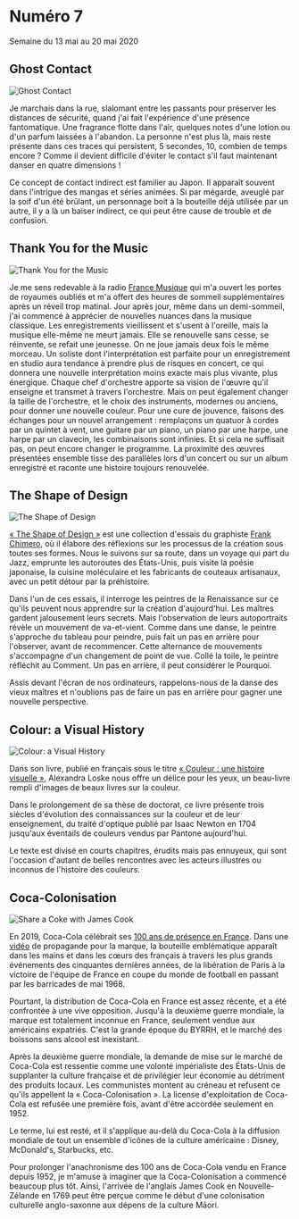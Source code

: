 # Numéro 7

Semaine du 13 mai au 20 mai 2020

## Ghost Contact

![Ghost Contact](images/ghost-contact.jpg)

Je marchais dans la rue, slalomant entre les passants
pour préserver les distances de sécurité,
quand j'ai fait l'expérience d'une présence fantomatique.
Une fragrance flotte dans l'air,
quelques notes d'une lotion ou d'un parfum laissées à l'abandon.
La personne n'est plus là,
mais reste présente dans ces traces qui persistent,
5 secondes, 10, combien de temps encore ?
Comme il devient difficile d'éviter le contact
s'il faut maintenant danser en quatre dimensions !

Ce concept de contact indirect est familier au Japon.
Il apparaît souvent dans l'intrigue des mangas et séries animées.
Si par mégarde, aveuglé par la soif d'un été brûlant,
un personnage boit à la bouteille déjà utilisée par un autre,
il y a là un baiser indirect,
ce qui peut être cause de trouble et de confusion.

## Thank You for the Music

![Thank You for the Music](images/thank-you-for-the-music.jpg)

Je me sens redevable à la radio [France Musique][]
qui m'a ouvert les portes de royaumes oubliés
et m'a offert des heures de sommeil supplémentaires
après un réveil trop matinal. Jour après jour,
même dans un demi-sommeil, j'ai commencé à apprécier
de nouvelles nuances dans la musique classique.
Les enregistrements vieillissent et s'usent à l'oreille,
mais la musique elle-même ne meurt jamais.
Elle se renouvelle sans cesse,
se réinvente, se refait une jeunesse.
On ne joue jamais deux fois le même morceau.
Un soliste dont l'interprétation est parfaite pour un enregistrement en studio
aura tendance à prendre plus de risques en concert, ce qui donnera une
nouvelle interprétation moins exacte mais plus vivante, plus énergique.
Chaque chef d'orchestre apporte sa vision de l'œuvre
qu'il enseigne et transmet à travers l'orchestre.
Mais on peut également changer la taille de l'orchestre,
et le choix des instruments, modernes ou anciens,
pour donner une nouvelle couleur.
Pour une cure de jouvence, faisons des échanges pour un nouvel arrangement :
remplaçons un quatuor à cordes par un quintet à vent,
une guitare par un piano,
un piano par une harpe,
une harpe par un clavecin,
les combinaisons sont infinies.
Et si cela ne suffisait pas,
on peut encore changer le programme.
La proximité des œuvres présentées ensemble
tisse des parallèles
lors d'un concert ou sur un album enregistré
et raconte une histoire toujours renouvelée.

[France Musique]: https://www.francemusique.fr/

## The Shape of Design

![The Shape of Design](images/the-shape-of-design.jpg)

[« The Shape of Design »][SHAPE_OF_DESIGN] est une collection d'essais
du graphiste [Frank Chimero][], où il élabore des réflexions
sur les processus de la création sous toutes ses formes.
Nous le suivons sur sa route, dans un voyage qui part du Jazz,
emprunte les autoroutes des États-Unis,
puis visite la poésie japonaise, la cuisine moléculaire
et les fabricants de couteaux artisanaux,
avec un petit détour par la préhistoire.

Dans l'un de ces essais,
il interroge les peintres de la Renaissance
sur ce qu'ils peuvent nous apprendre
sur la création d'aujourd'hui.
Les maîtres gardent jalousement leurs secrets.
Mais l'observation de leurs autoportraits
révèle un mouvement de va-et-vient.
Comme dans une danse, le peintre s'approche du tableau pour peindre,
puis fait un pas en arrière pour l'observer, avant de recommencer.
Cette alternance de mouvements s'accompagne d'un changement de point de vue.
Collé la toile, le peintre réfléchit au Comment.
Un pas en arrière, il peut considérer le Pourquoi.

Assis devant l'écran de nos ordinateurs,
rappelons-nous de la danse des vieux maîtres
et n'oublions pas de faire un pas en arrière
pour gagner une nouvelle perspective.

[SHAPE_OF_DESIGN]: https://shapeofdesignbook.com/
[Frank Chimero]: https://frankchimero.com/about/

## Colour: a Visual History

![Colour: a Visual History](images/colour-a-visual-history.jpg)

Dans son livre, publié en français sous le titre
[« Couleur : une histoire visuelle »][COLOUR_FR],
Alexandra Loske nous offre un délice pour les yeux,
un beau-livre rempli d'images de beaux livres sur la couleur.

Dans le prolongement de sa thèse de doctorat,
ce livre  présente trois siècles d'évolution
des connaissances sur la couleur et de leur enseignement,
du traité d'optique publié par Isaac Newton en 1704
jusqu'aux éventails de couleurs vendus par Pantone aujourd'hui.

Le texte est divisé en courts chapitres, érudits mais pas ennuyeux,
qui sont l'occasion d'autant de belles rencontres avec les acteurs
illustres ou inconnus de l'histoire des couleurs.

[COLOUR_FR]: https://pyramyd-editions.com/collections/all/products/couleur-une-histoire-visuelle

## Coca-Colonisation

![Share a Coke with James Cook](images/share-a-coke-with-james-cook.png)

En 2019, Coca-Cola célébrait ses [100 ans de présence en France][COKEFR100].
Dans une [vidéo][COKEFR100_VIDEO] de propagande pour la marque,
la bouteille emblématique apparaît dans les mains et dans les cœurs
des français à travers les plus grands événements
des cinquantes dernières années, de la libération de Paris
à la victoire de l'équipe de France en coupe du monde de football
en passant par les barricades de mai 1968.

Pourtant, la distribution de Coca-Cola en France est assez récente,
et a été confrontée à une vive opposition.
Jusqu'à la deuxième guerre mondiale,
la marque est totalement inconnue en France,
seulement vendue aux américains expatriés.
C'est la grande époque du BYRRH,
et le marché des boissons sans alcool est inexistant.

Après la deuxième guerre mondiale,
la demande de mise sur le marché de Coca-Cola est ressentie
comme une volonté impérialiste des États-Unis
de supplanter la culture française et
de privilégier leur économie au détriment des produits locaux.
Les communistes montent au créneau
et refusent ce qu'ils appellent la « Coca-Colonisation ».
La license d'exploitation de Coca-Cola est refusée une première fois,
avant d'être accordée seulement en 1952.

Le terme, lui est resté, et il s'applique au-delà du Coca-Cola
à la diffusion mondiale de tout un ensemble d'icônes
de la culture américaine : Disney, McDonald's, Starbucks, etc.

Pour prolonger l'anachronisme des 100 ans de Coca-Cola
vendu en France depuis 1952, je m'amuse à imaginer
que la Coca-Colonisation a commencé beaucoup plus tôt.
Ainsi, l'arrivée de l'anglais James Cook en Nouvelle-Zélande en 1769
peut être perçue comme le début d'une colonisation culturelle anglo-saxonne
aux dépens de la culture Māori.

[COKEFR100]: https://www.coca-cola-france.fr/histoire/les-evenements-les-plus-marquants-de-l-histoire-de-coca-cola/coca-cola-fete-ses-100-ans-en-france-l-histoire-du-siecle
[COKEFR100_VIDEO]: https://www.youtube.com/watch?v=ddnskVMsyEU

